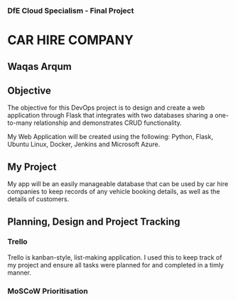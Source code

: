 ### DfE Cloud Specialism - Final Project
# CAR HIRE COMPANY
## Waqas Arqum

## Objective


The objective for this DevOps project is to design and create a web application through Flask that integrates with two databases sharing a one-to-many relationship and demonstrates CRUD functionality.

My Web Application will be created using the following: Python, Flask, Ubuntu Linux, Docker, Jenkins and Microsoft Azure.

## My Project

My app will be an easily manageable database that can be used by car hire companies to keep records of any vehicle booking details, as well as the details of customers.

## Planning, Design and Project Tracking

### Trello

Trello is kanban-style, list-making application. I used this to keep track of my project and ensure all tasks were planned for and completed in a timly manner.


 
 
 
 


### MoSCoW Prioritisation

